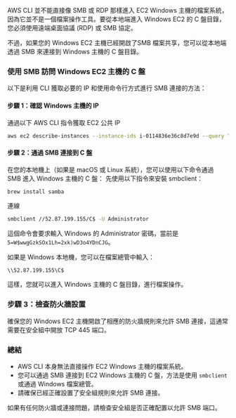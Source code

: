 AWS CLI 並不能直接像 SMB 或 RDP 那樣進入 EC2 Windows 主機的檔案系統，因為它並不是一個檔案操作工具。要從本地端進入 Windows EC2 的 C 盤目錄，您必須使用遠端桌面協議 (RDP) 或 SMB 協定。

不過，如果您的 Windows EC2 主機已經開啟了SMB 檔案共享，您可以從本地端透過 SMB 來連接到 Windows 主機的 C 盤目錄。

### 使用 SMB 訪問 Windows EC2 主機的 C 盤

以下是利用 CLI 獲取必要的 IP 和使用命令行方式進行 SMB 連接的方法：

#### 步驟 1：確認 Windows 主機的 IP


通過以下 AWS CLI 指令獲取 EC2 公共 IP

```bash
aws ec2 describe-instances --instance-ids i-0114836e36c8d7e9d --query "Reservations[*].Instances[*].PublicIpAddress"
```


#### 步驟 2：通過 SMB 連接到 C 盤

在您的本地機上（如果是 macOS 或 Linux 系統），您可以使用以下命令通過 SMB 進入 Windows 主機的 C 盤：
先使用以下指令來安裝 smbclient：

```bash
brew install samba
```

連線
```bash
smbclient //52.87.199.155/C$ -U Administrator
```

這個命令會要求輸入 Windows 的 Administrator 密碼，當前是 `5=W$wwgGzkSOx1Lh=2xk)wD3o4YDnCJG`。

如果是 Windows 本地機，您可以在檔案總管中輸入：

```
\\52.87.199.155\C$
```

這樣，您就可以進入 Windows 主機的 C 盤目錄，進行檔案操作。

### 步驟 3：檢查防火牆設置

確保您的 Windows EC2 主機開啟了相應的防火牆規則來允許 SMB 連接，這通常需要在安全組中開放 TCP 445 端口。

### 總結
- AWS CLI 本身無法直接操作 EC2 Windows 主機的檔案系統。
- 您可以通過 SMB 連接到 EC2 Windows 主機的 C 盤，方法是使用 `smbclient` 或通過 Windows 檔案總管。
- 請確保已經正確設置了安全組規則來允許 SMB 連接。

如果有任何防火牆或連接問題，請檢查安全組是否正確配置以允許 SMB 端口。